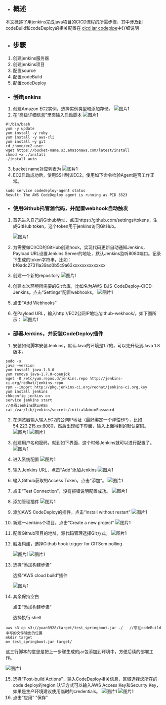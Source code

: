 - ## 概述
本文概述了用jenkins完成java项目的CICD流程的所需步骤，其中涉及到codeBuild和codeDeploy的相关配置在 [cicd jar codepipe](https://github.com/yuan00yuan/quickstart-guide/blob/master/cicd%20jar%20codepipe.md)中详细说明
- ## 步骤
1. 创建jenkins服务器
2. 创建jenkins项目
3. 配置source
4. 配置codeBuild
5. 配置codeDeploy

- ### 创建jenkins
1. 创建Amazon EC2实例，选择实例类型和添加存储。
   ![图片1](http://cdn.quickstart.org.cn/assets/cicd-jar-jenkins/jar-jenkins-1.png)
2. 在“高级详细信息”里面输入启动脚本
   ![图片1](http://cdn.quickstart.org.cn/assets/cicd-jar-jenkins/jar-jenkins-2.png)

```
#!/bin/bash
yum -y update
yum install -y ruby
yum install -y aws-cli
yum install –y git
cd /home/ec2-user
wget https://bucket-name.s3.amazonaws.com/latest/install
chmod +x ./install
./install auto

```
3. bucket name对应列表为
    ![图片1](http://cdn.quickstart.org.cn/assets/cicd-jar-jenkins/jar-jenkins-3.png)
4.  EC2启动成功后，使用SSH到该EC2，使用如下命令检验Agent是否工作正常。

```
sudo service codedeploy-agent status
Result: The AWS CodeDeploy agent is running as PID 3523

```
- ### 使用Github托管源代码，并配置webhook自动触发
1. 首先进入自己的Github地址，点击https://github.com/settings/tokens，生成GitHub token，这个token用于jenkins访问GitHub。

    ![图片1](http://cdn.quickstart.org.cn/assets/cicd-jar-jenkins/jar-jenkins-4.png)
2. 为需要做CI/CD的GitHub创建hook，实现代码更新自动通知Jenkins，Payload URL设置Jenkins Server的地址，默认Jenkins监听8080端口。记录下生成的token字符串，比如： bf6adc27311a39ad0b5c9a63xxxxxxxxxxxxxx
3. 创建一个新的repository
   ![图片1](http://cdn.quickstart.org.cn/assets/cicd-jar-jenkins/jar-jenkins-5.png)
4. 创建本次环境所需要的Git仓库，比如名为AWS-BJS-CodeDeploy-CICD-Jenkins。点击“Settings”配置webhooks。
   ![图片1](http://cdn.quickstart.org.cn/assets/cicd-jar-jenkins/jar-jenkins-6.png)
5. 点击“Add Webhooks”
6. 在Payload URL，输入http://EC2公网IP地址/github-wekhook/，如下图所示：
    ![图片1](http://cdn.quickstart.org.cn/assets/cicd-jar-jenkins/jar-jenkins-7.png)
- ### 部署Jenkins，并安装CodeDeploy插件
1. 安装如何脚本安装Jenkins，默认Java的环境是1.7的，可以先升级到Java 1.8版本。

```
sudo -s
java –version
yum install java-1.8.0
yum remove java-1.7.0-openjdk
wget -O /etc/yum.repos.d/jenkins.repo http://jenkins-ci.org/redhat/jenkins.repo
rpm --import http://pkg.jenkins-ci.org/redhat/jenkins-ci.org.key
yum install jenkins
chkconfig jenkins on
service jenkins start
//查看Jenkins默认密码
cat /var/lib/jenkins/secrets/initialAdminPassword

```
2. 在浏览器输入输入EC2的公网IP地址（最好绑定一个弹性EIP），比如54.223.215.xx:8080，然后出现如下界面，输入上面得到的默认密码。
     ![图片1](http://cdn.quickstart.org.cn/assets/cicd-jar-jenkins/jar-jenkins-8.png)
     ![图片1](http://cdn.quickstart.org.cn/assets/cicd-jar-jenkins/jar-jenkins-9.png)
3. 创建用户名和密码，就到如下界面，这个时候Jenkins就可以进行配置了。
     ![图片1](http://cdn.quickstart.org.cn/assets/cicd-jar-jenkins/jar-jenkins-10.png)
4. 进入系统配置
     ![图片1](http://cdn.quickstart.org.cn/assets/cicd-jar-jenkins/jar-jenkins-11.png)
5. 输入Jenkins URL，点击“Add”添加Jenkins
     ![图片1](http://cdn.quickstart.org.cn/assets/cicd-jar-jenkins/jar-jenkins-12.png)
6. 输入Github获取的Access Token，点击“添加”。
     ![图片1](http://cdn.quickstart.org.cn/assets/cicd-jar-jenkins/jar-jenkins-13.png)
7. 点击“Test Connection”，没有报错说明配置成功。
     ![图片1](http://cdn.quickstart.org.cn/assets/cicd-jar-jenkins/jar-jenkins-14.png)
8. 添加管理插件
     ![图片1](http://cdn.quickstart.org.cn/assets/cicd-jar-jenkins/jar-jenkins-15.png)
9. 添加AWS CodeDeploy的插件，点击“Install without restart”
     ![图片1](http://cdn.quickstart.org.cn/assets/cicd-jar-jenkins/jar-jenkins-16.png)
10. 新建一Jenkins个项目，点击“Create a new project”
     ![图片1](http://cdn.quickstart.org.cn/assets/cicd-jar-jenkins/jar-jenkins-17.png)
11. 配置Github项目的地址，源代码管理选择Git方式。
     ![图片1](http://cdn.quickstart.org.cn/assets/cicd-jar-jenkins/jar-jenkins-18.png)
12. 触发构建，选择Github hook trigger for GITScm polling

     ![图片1](http://cdn.quickstart.org.cn/assets/cicd-jar-jenkins/jar-jenkins-19.png)
     ![图片1](http://cdn.quickstart.org.cn/assets/cicd-jar-jenkins/jar-jenkins-20.png)
13. 选择“添加构建步骤”

    选择“AWS cloud build”插件
    
    ![图片1](http://cdn.quickstart.org.cn/assets/cicd-jar-jenkins/jar-jenkins-21.png)
14. 其余保持空白

    点击“添加构建步骤”
    
    选择执行 shell
    
    
```
aws s3 cp s3://yuan0928/target/test_springboot.jar ./   //您在codeBuild中写的文件输出的位置
mkdir target
mv test_springboot.jar target/

```

   这三行脚本的意思是把上一步骤生成的jar包添加到环境中，方便后续的部署工作。
   
   ![图片1](http://cdn.quickstart.org.cn/assets/cicd-jar-jenkins/jar-jenkins-22.png)
    
15. 选择“Post-build Actions”，输入CodeDeploy相关信息，区域选择您所在的code deploy的region
认证方式可以输入AWS Access Key和Security Key，如果是生产环境建议使用临时的credentials。
     ![图片1](http://cdn.quickstart.org.cn/assets/cicd-jar-jenkins/jar-jenkins-23.png)
      ![图片1](http://cdn.quickstart.org.cn/assets/cicd-jar-jenkins/jar-jenkins-24.png)
16. 点击“应用” “保存”
